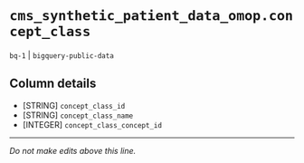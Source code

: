 # `cms_synthetic_patient_data_omop.concept_class`
`bq-1` | `bigquery-public-data`

## Column details
* [STRING]    `concept_class_id`
* [STRING]    `concept_class_name`
* [INTEGER]   `concept_class_concept_id`

-------------------------------------------------------------------------------
*Do not make edits above this line.*
